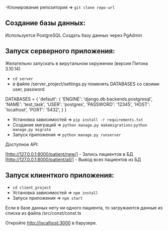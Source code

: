 -Клонирование репозитория => `git clone repo-url`
## Создание базы данных:
Используется PostgreSQL
Создать базу данных через PgAdmin
## Запуск серверного приложения:
Желательно запускать в вирутальном окружении (версия Питона 3.10.14)
- `cd server`
- в файле /server_project/settings.py
поменять DATABASES со своими user, password
 
DATABASES = {
    'default': {
        'ENGINE': 'django.db.backends.postgresql',
        'NAME': 'test_task',
        'USER': 'postgres',
        'PASSWORD': '12345',
        'HOST': 'localhost',
        'PORT': '5432',
    }
}
- Установка зависимостей => `pip install -r requirements.txt `
- Создание миграций => `python manage.py makemigrations`
`python manage.py migrate`
- Запуск приложения => `python manage.py runserver `

Доступное API:

 [http://127.0.0.1:8000/patient/new/] - Запись пациентов в БД
 [http://127.0.0.1:8000/patient/all/] - Вывод всех пациентов из БД
 

## Запуск клиенткого приложения:
- `cd client_project`
- Установка зависимостей => `npm install`
- Запуск приложения => `npm start`

Если в базе данных нету ни одного пациента, то загружаются данные из списка из файла /src/const/const.ts 

Откройте [http://localhost:3000](http://localhost:3000) в барузере.
